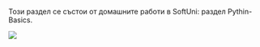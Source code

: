 Този раздел се състои от домашните работи в SoftUni: раздел Pythin-Basics. 
<div id="header" align="">
<img src="https://img.icons8.com/color/48/null/python--v1.png"/>
</div>
